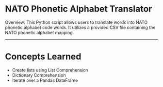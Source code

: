 # NATO Phonetic Alphabet Translator
Overview: This Python script allows users to translate words into NATO phonetic alphabet code words. It utilizes a provided CSV file containing the NATO phonetic alphabet mapping.

---
# Concepts Learned
- Create lists using List Comprehension
- Dictionary Comprehension
- Iterate over a Pandas DataFrame
